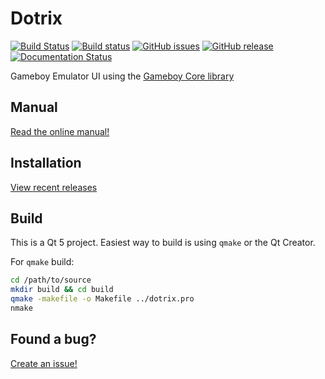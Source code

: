 # Dotrix
[![Build Status](https://travis-ci.org/nnarain/dotrix.svg?branch=develop)](https://travis-ci.org/nnarain/dotrix)
[![Build status](https://ci.appveyor.com/api/projects/status/g9ob1phjkog7xfh4?svg=true)](https://ci.appveyor.com/project/nnarain/dotrix)
[![GitHub issues](https://img.shields.io/github/issues/nnarain/dotrix.svg)](https://github.com/nnarain/dotrix/issues)
[![GitHub release](https://img.shields.io/github/release/nnarain/dotrix.svg)](https://github.com/nnarain/dotrix/releases)
[![Documentation Status](https://readthedocs.org/projects/dotrix/badge/?version=latest)](http://dotrix.readthedocs.io/en/latest/?badge=latest)


Gameboy Emulator UI using the [Gameboy Core library](https://github.com/nnarain/gameboy)

Manual
------

[Read the online manual!](http://dotrix.readthedocs.io/en/latest/)

Installation
------------

[View recent releases](https://github.com/nnarain/dotrix/releases)

Build
-----

This is a Qt 5 project. Easiest way to build is using `qmake` or the Qt Creator.

For `qmake` build:

```bash
cd /path/to/source
mkdir build && cd build
qmake -makefile -o Makefile ../dotrix.pro
nmake
```

Found a bug?
------------

[Create an issue!](https://github.com/nnarain/dotrix/issues)

